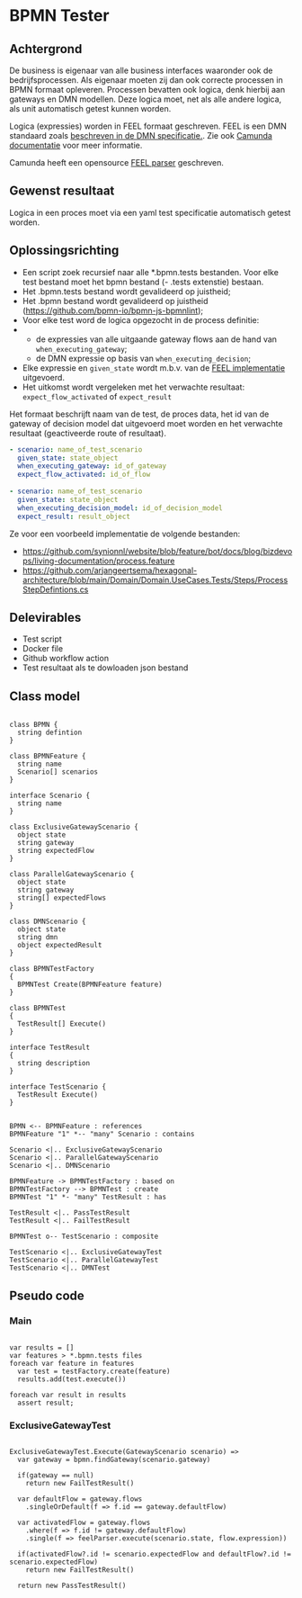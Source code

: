 # BPMN Tester

## Achtergrond

De business is eigenaar van alle business interfaces waaronder ook de bedrijfsprocessen. Als eigenaar moeten zij dan ook correcte processen in BPMN formaat opleveren. Processen bevatten ook logica, denk hierbij aan gateways en DMN modellen. Deze logica moet, net als alle andere logica, als unit automatisch getest kunnen worden.

Logica (expressies) worden in FEEL formaat geschreven. FEEL is een DMN standaard zoals [beschreven in de DMN specificatie.](https://www.omg.org/spec/DMN/). Zie ook [Camunda documentatie](https://docs.camunda.io/docs/reference/feel/what-is-feel/) voor meer informatie.

Camunda heeft een opensource [FEEL parser](https://camunda.github.io/feel-scala/) geschreven.

## Gewenst resultaat

Logica in een proces moet via een yaml test specificatie automatisch getest worden.

## Oplossingsrichting

* Een script zoek recursief naar alle *.bpmn.tests bestanden. Voor elke test bestand moet het bpmn bestand (- .tests extenstie) bestaan.
* Het .bpmn.tests bestand wordt gevalideerd op juistheid;
* Het .bpmn bestand wordt gevalideerd op juistheid (https://github.com/bpmn-io/bpmn-js-bpmnlint);
* Voor elke test word de logica opgezocht in de process definitie:
*   * de expressies van alle uitgaande gateway flows aan de hand van `when_executing_gateway`;
    * de DMN expressie op basis van `when_executing_decision`;
* Elke expressie en `given_state` wordt m.b.v. van de [FEEL implementatie](https://camunda.github.io/feel-scala/) uitgevoerd.
* Het uitkomst wordt vergeleken met het verwachte resultaat: `expect_flow_activated` of `expect_result`

Het formaat beschrijft naam van de test, de proces data, het id van de gateway of decision model dat uitgevoerd moet worden en het verwachte resultaat (geactiveerde route of resultaat).

```yaml
- scenario: name_of_test_scenario 
  given_state: state_object    
  when_executing_gateway: id_of_gateway
  expect_flow_activated: id_of_flow
  
- scenario: name_of_test_scenario 
  given_state: state_object    
  when_executing_decision_model: id_of_decision_model
  expect_result: result_object

```

Ze voor een voorbeeld implementatie de volgende bestanden:

* https://github.com/synionnl/website/blob/feature/bot/docs/blog/bizdevops/living-documentation/process.feature
* https://github.com/arjangeertsema/hexagonal-architecture/blob/main/Domain/Domain.UseCases.Tests/Steps/ProcessStepDefintions.cs

## Delevirables

* Test script
* Docker file
* Github workflow action
* Test resultaat als te dowloaden json bestand

## Class model

```plantuml

class BPMN {
  string defintion
}

class BPMNFeature {
  string name
  Scenario[] scenarios
}

interface Scenario {
  string name
}

class ExclusiveGatewayScenario {
  object state
  string gateway
  string expectedFlow
}

class ParallelGatewayScenario {
  object state
  string gateway
  string[] expectedFlows
}

class DMNScenario {  
  object state
  string dmn
  object expectedResult
}

class BPMNTestFactory
{
  BPMNTest Create(BPMNFeature feature)
}

class BPMNTest
{
  TestResult[] Execute()
}

interface TestResult
{
  string description  
}

interface TestScenario {
  TestResult Execute()
}


BPMN <-- BPMNFeature : references
BPMNFeature "1" *-- "many" Scenario : contains

Scenario <|.. ExclusiveGatewayScenario
Scenario <|.. ParallelGatewayScenario
Scenario <|.. DMNScenario

BPMNFeature -> BPMNTestFactory : based on
BPMNTestFactory --> BPMNTest : create
BPMNTest "1" *- "many" TestResult : has

TestResult <|.. PassTestResult
TestResult <|.. FailTestResult

BPMNTest o-- TestScenario : composite

TestScenario <|.. ExclusiveGatewayTest
TestScenario <|.. ParallelGatewayTest
TestScenario <|.. DMNTest

```

## Pseudo code

### Main

```

var results = []
var features > *.bpmn.tests files
foreach var feature in features
  var test = testFactory.create(feature)    
  results.add(test.execute())

foreach var result in results
  assert result;

```

### ExclusiveGatewayTest

```

ExclusiveGatewayTest.Execute(GatewayScenario scenario) =>
  var gateway = bpmn.findGateway(scenario.gateway)

  if(gateway == null)
    return new FailTestResult()

  var defaultFlow = gateway.flows
    .singleOrDefault(f => f.id == gateway.defaultFlow)

  var activatedFlow = gateway.flows
    .where(f => f.id != gateway.defaultFlow)
    .single(f => feelParser.execute(scenario.state, flow.expression))

  if(activatedFlow?.id != scenario.expectedFlow and defaultFlow?.id != scenario.expectedFlow)
    return new FailTestResult()

  return new PassTestResult()

```

### 



